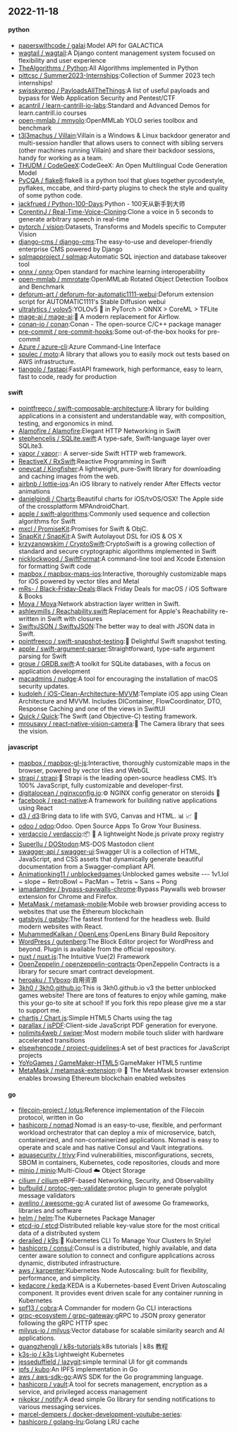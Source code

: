 ## 2022-11-18

#### python
* [paperswithcode / galai](https://github.com/paperswithcode/galai):Model API for GALACTICA
* [wagtail / wagtail](https://github.com/wagtail/wagtail):A Django content management system focused on flexibility and user experience
* [TheAlgorithms / Python](https://github.com/TheAlgorithms/Python):All Algorithms implemented in Python
* [pittcsc / Summer2023-Internships](https://github.com/pittcsc/Summer2023-Internships):Collection of Summer 2023 tech internships!
* [swisskyrepo / PayloadsAllTheThings](https://github.com/swisskyrepo/PayloadsAllTheThings):A list of useful payloads and bypass for Web Application Security and Pentest/CTF
* [acantril / learn-cantrill-io-labs](https://github.com/acantril/learn-cantrill-io-labs):Standard and Advanced Demos for learn.cantrill.io courses
* [open-mmlab / mmyolo](https://github.com/open-mmlab/mmyolo):OpenMMLab YOLO series toolbox and benchmark
* [t3l3machus / Villain](https://github.com/t3l3machus/Villain):Villain is a Windows & Linux backdoor generator and multi-session handler that allows users to connect with sibling servers (other machines running Villain) and share their backdoor sessions, handy for working as a team.
* [THUDM / CodeGeeX](https://github.com/THUDM/CodeGeeX):CodeGeeX: An Open Multilingual Code Generation Model
* [PyCQA / flake8](https://github.com/PyCQA/flake8):flake8 is a python tool that glues together pycodestyle, pyflakes, mccabe, and third-party plugins to check the style and quality of some python code.
* [jackfrued / Python-100-Days](https://github.com/jackfrued/Python-100-Days):Python - 100天从新手到大师
* [CorentinJ / Real-Time-Voice-Cloning](https://github.com/CorentinJ/Real-Time-Voice-Cloning):Clone a voice in 5 seconds to generate arbitrary speech in real-time
* [pytorch / vision](https://github.com/pytorch/vision):Datasets, Transforms and Models specific to Computer Vision
* [django-cms / django-cms](https://github.com/django-cms/django-cms):The easy-to-use and developer-friendly enterprise CMS powered by Django
* [sqlmapproject / sqlmap](https://github.com/sqlmapproject/sqlmap):Automatic SQL injection and database takeover tool
* [onnx / onnx](https://github.com/onnx/onnx):Open standard for machine learning interoperability
* [open-mmlab / mmrotate](https://github.com/open-mmlab/mmrotate):OpenMMLab Rotated Object Detection Toolbox and Benchmark
* [deforum-art / deforum-for-automatic1111-webui](https://github.com/deforum-art/deforum-for-automatic1111-webui):Deforum extension script for AUTOMATIC1111's Stable Diffusion webui
* [ultralytics / yolov5](https://github.com/ultralytics/yolov5):YOLOv5
🚀
in PyTorch > ONNX > CoreML > TFLite
* [mage-ai / mage-ai](https://github.com/mage-ai/mage-ai):🧙
A modern replacement for Airflow.
* [conan-io / conan](https://github.com/conan-io/conan):Conan - The open-source C/C++ package manager
* [pre-commit / pre-commit-hooks](https://github.com/pre-commit/pre-commit-hooks):Some out-of-the-box hooks for pre-commit
* [Azure / azure-cli](https://github.com/Azure/azure-cli):Azure Command-Line Interface
* [spulec / moto](https://github.com/spulec/moto):A library that allows you to easily mock out tests based on AWS infrastructure.
* [tiangolo / fastapi](https://github.com/tiangolo/fastapi):FastAPI framework, high performance, easy to learn, fast to code, ready for production

#### swift
* [pointfreeco / swift-composable-architecture](https://github.com/pointfreeco/swift-composable-architecture):A library for building applications in a consistent and understandable way, with composition, testing, and ergonomics in mind.
* [Alamofire / Alamofire](https://github.com/Alamofire/Alamofire):Elegant HTTP Networking in Swift
* [stephencelis / SQLite.swift](https://github.com/stephencelis/SQLite.swift):A type-safe, Swift-language layer over SQLite3.
* [vapor / vapor](https://github.com/vapor/vapor):💧
A server-side Swift HTTP web framework.
* [ReactiveX / RxSwift](https://github.com/ReactiveX/RxSwift):Reactive Programming in Swift
* [onevcat / Kingfisher](https://github.com/onevcat/Kingfisher):A lightweight, pure-Swift library for downloading and caching images from the web.
* [airbnb / lottie-ios](https://github.com/airbnb/lottie-ios):An iOS library to natively render After Effects vector animations
* [danielgindi / Charts](https://github.com/danielgindi/Charts):Beautiful charts for iOS/tvOS/OSX! The Apple side of the crossplatform MPAndroidChart.
* [apple / swift-algorithms](https://github.com/apple/swift-algorithms):Commonly used sequence and collection algorithms for Swift
* [mxcl / PromiseKit](https://github.com/mxcl/PromiseKit):Promises for Swift & ObjC.
* [SnapKit / SnapKit](https://github.com/SnapKit/SnapKit):A Swift Autolayout DSL for iOS & OS X
* [krzyzanowskim / CryptoSwift](https://github.com/krzyzanowskim/CryptoSwift):CryptoSwift is a growing collection of standard and secure cryptographic algorithms implemented in Swift
* [nicklockwood / SwiftFormat](https://github.com/nicklockwood/SwiftFormat):A command-line tool and Xcode Extension for formatting Swift code
* [mapbox / mapbox-maps-ios](https://github.com/mapbox/mapbox-maps-ios):Interactive, thoroughly customizable maps for iOS powered by vector tiles and Metal
* [mRs- / Black-Friday-Deals](https://github.com/mRs-/Black-Friday-Deals):Black Friday Deals for macOS / iOS Software & Books
* [Moya / Moya](https://github.com/Moya/Moya):Network abstraction layer written in Swift.
* [ashleymills / Reachability.swift](https://github.com/ashleymills/Reachability.swift):Replacement for Apple's Reachability re-written in Swift with closures
* [SwiftyJSON / SwiftyJSON](https://github.com/SwiftyJSON/SwiftyJSON):The better way to deal with JSON data in Swift.
* [pointfreeco / swift-snapshot-testing](https://github.com/pointfreeco/swift-snapshot-testing):📸
Delightful Swift snapshot testing.
* [apple / swift-argument-parser](https://github.com/apple/swift-argument-parser):Straightforward, type-safe argument parsing for Swift
* [groue / GRDB.swift](https://github.com/groue/GRDB.swift):A toolkit for SQLite databases, with a focus on application development
* [macadmins / nudge](https://github.com/macadmins/nudge):A tool for encouraging the installation of macOS security updates.
* [kudoleh / iOS-Clean-Architecture-MVVM](https://github.com/kudoleh/iOS-Clean-Architecture-MVVM):Template iOS app using Clean Architecture and MVVM. Includes DIContainer, FlowCoordinator, DTO, Response Caching and one of the views in SwiftUI
* [Quick / Quick](https://github.com/Quick/Quick):The Swift (and Objective-C) testing framework.
* [mrousavy / react-native-vision-camera](https://github.com/mrousavy/react-native-vision-camera):📸
The Camera library that sees the vision.

#### javascript
* [mapbox / mapbox-gl-js](https://github.com/mapbox/mapbox-gl-js):Interactive, thoroughly customizable maps in the browser, powered by vector tiles and WebGL
* [strapi / strapi](https://github.com/strapi/strapi):🚀
Strapi is the leading open-source headless CMS. It’s 100% JavaScript, fully customizable and developer-first.
* [digitalocean / nginxconfig.io](https://github.com/digitalocean/nginxconfig.io):⚙️
NGINX config generator on steroids
💉
* [facebook / react-native](https://github.com/facebook/react-native):A framework for building native applications using React
* [d3 / d3](https://github.com/d3/d3):Bring data to life with SVG, Canvas and HTML.
📊
📈
🎉
* [odoo / odoo](https://github.com/odoo/odoo):Odoo. Open Source Apps To Grow Your Business.
* [verdaccio / verdaccio](https://github.com/verdaccio/verdaccio):📦
🔐
A lightweight Node.js private proxy registry
* [SuperIlu / DOStodon](https://github.com/SuperIlu/DOStodon):MS-DOS Mastodon client
* [swagger-api / swagger-ui](https://github.com/swagger-api/swagger-ui):Swagger UI is a collection of HTML, JavaScript, and CSS assets that dynamically generate beautiful documentation from a Swagger-compliant API.
* [Animationking11 / unblockedgames](https://github.com/Animationking11/unblockedgames):Unblocked games website --- 1v1.lol ~ slope ~ RetroBowl ~ PacMan ~ Tetris ~ Sans ~ Pong
* [iamadamdev / bypass-paywalls-chrome](https://github.com/iamadamdev/bypass-paywalls-chrome):Bypass Paywalls web browser extension for Chrome and Firefox.
* [MetaMask / metamask-mobile](https://github.com/MetaMask/metamask-mobile):Mobile web browser providing access to websites that use the Ethereum blockchain
* [gatsbyjs / gatsby](https://github.com/gatsbyjs/gatsby):The fastest frontend for the headless web. Build modern websites with React.
* [MuhammedKalkan / OpenLens](https://github.com/MuhammedKalkan/OpenLens):OpenLens Binary Build Repository
* [WordPress / gutenberg](https://github.com/WordPress/gutenberg):The Block Editor project for WordPress and beyond. Plugin is available from the official repository.
* [nuxt / nuxt.js](https://github.com/nuxt/nuxt.js):The Intuitive Vue(2) Framework
* [OpenZeppelin / openzeppelin-contracts](https://github.com/OpenZeppelin/openzeppelin-contracts):OpenZeppelin Contracts is a library for secure smart contract development.
* [heroaku / TVboxo](https://github.com/heroaku/TVboxo):自用资源
* [3kh0 / 3kh0.github.io](https://github.com/3kh0/3kh0.github.io):This is 3kh0.github.io v3 the better unblocked games website! There are tons of features to enjoy while gaming, make this your go-to site at school! If you fork this repo please give me a star to support me.
* [chartjs / Chart.js](https://github.com/chartjs/Chart.js):Simple HTML5 Charts using the <canvas> tag
* [parallax / jsPDF](https://github.com/parallax/jsPDF):Client-side JavaScript PDF generation for everyone.
* [nolimits4web / swiper](https://github.com/nolimits4web/swiper):Most modern mobile touch slider with hardware accelerated transitions
* [elsewhencode / project-guidelines](https://github.com/elsewhencode/project-guidelines):A set of best practices for JavaScript projects
* [YoYoGames / GameMaker-HTML5](https://github.com/YoYoGames/GameMaker-HTML5):GameMaker HTML5 runtime
* [MetaMask / metamask-extension](https://github.com/MetaMask/metamask-extension):🌐
🔌
The MetaMask browser extension enables browsing Ethereum blockchain enabled websites

#### go
* [filecoin-project / lotus](https://github.com/filecoin-project/lotus):Reference implementation of the Filecoin protocol, written in Go
* [hashicorp / nomad](https://github.com/hashicorp/nomad):Nomad is an easy-to-use, flexible, and performant workload orchestrator that can deploy a mix of microservice, batch, containerized, and non-containerized applications. Nomad is easy to operate and scale and has native Consul and Vault integrations.
* [aquasecurity / trivy](https://github.com/aquasecurity/trivy):Find vulnerabilities, misconfigurations, secrets, SBOM in containers, Kubernetes, code repositories, clouds and more
* [minio / minio](https://github.com/minio/minio):Multi-Cloud
☁️
Object Storage
* [cilium / cilium](https://github.com/cilium/cilium):eBPF-based Networking, Security, and Observability
* [bufbuild / protoc-gen-validate](https://github.com/bufbuild/protoc-gen-validate):protoc plugin to generate polyglot message validators
* [avelino / awesome-go](https://github.com/avelino/awesome-go):A curated list of awesome Go frameworks, libraries and software
* [helm / helm](https://github.com/helm/helm):The Kubernetes Package Manager
* [etcd-io / etcd](https://github.com/etcd-io/etcd):Distributed reliable key-value store for the most critical data of a distributed system
* [derailed / k9s](https://github.com/derailed/k9s):🐶
Kubernetes CLI To Manage Your Clusters In Style!
* [hashicorp / consul](https://github.com/hashicorp/consul):Consul is a distributed, highly available, and data center aware solution to connect and configure applications across dynamic, distributed infrastructure.
* [aws / karpenter](https://github.com/aws/karpenter):Kubernetes Node Autoscaling: built for flexibility, performance, and simplicity.
* [kedacore / keda](https://github.com/kedacore/keda):KEDA is a Kubernetes-based Event Driven Autoscaling component. It provides event driven scale for any container running in Kubernetes
* [spf13 / cobra](https://github.com/spf13/cobra):A Commander for modern Go CLI interactions
* [grpc-ecosystem / grpc-gateway](https://github.com/grpc-ecosystem/grpc-gateway):gRPC to JSON proxy generator following the gRPC HTTP spec
* [milvus-io / milvus](https://github.com/milvus-io/milvus):Vector database for scalable similarity search and AI applications.
* [guangzhengli / k8s-tutorials](https://github.com/guangzhengli/k8s-tutorials):k8s tutorials | k8s 教程
* [k3s-io / k3s](https://github.com/k3s-io/k3s):Lightweight Kubernetes
* [jesseduffield / lazygit](https://github.com/jesseduffield/lazygit):simple terminal UI for git commands
* [ipfs / kubo](https://github.com/ipfs/kubo):An IPFS implementation in Go
* [aws / aws-sdk-go](https://github.com/aws/aws-sdk-go):AWS SDK for the Go programming language.
* [hashicorp / vault](https://github.com/hashicorp/vault):A tool for secrets management, encryption as a service, and privileged access management
* [nikoksr / notify](https://github.com/nikoksr/notify):A dead simple Go library for sending notifications to various messaging services.
* [marcel-dempers / docker-development-youtube-series](https://github.com/marcel-dempers/docker-development-youtube-series):
* [hashicorp / golang-lru](https://github.com/hashicorp/golang-lru):Golang LRU cache
